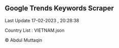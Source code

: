 

## Google Trends Keywords Scraper 
 
Last Update 17-02-2023 , 20:28:38

Country List :
VIETNAM.json



© Abdul Muttaqin 
